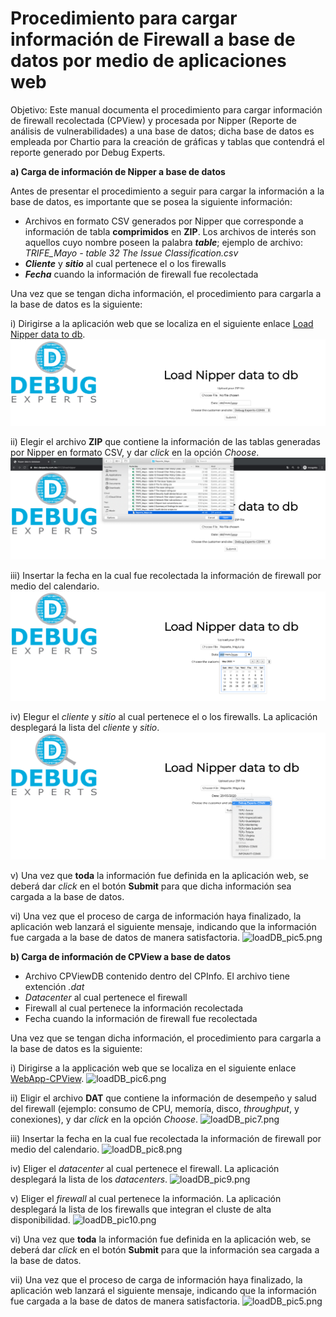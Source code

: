 # Procedimiento para cargar información de Firewall a base de datos por medio de aplicaciones web

Objetivo: Este manual documenta el procedimiento para cargar información de firewall recolectada (CPView) y procesada por Nipper (Reporte de análisis de vulnerabilidades) a una base de datos; dicha base de datos es empleada por Chartio para la creación de gráficas y tablas que contendrá el reporte generado por Debug Experts.

**a) Carga de información de Nipper a base de datos**

Antes de presentar el procedimiento a seguir para cargar la información a la base de datos, es importante que se posea la siguiente información:

   * Archivos en formato CSV generados por Nipper que corresponde a información de tabla __comprimidos__ en **ZIP**. Los archivos de interés son aquellos cuyo nombre poseen la palabra ***table***; ejemplo de archivo: *TRIFE_Mayo - table 32 The Issue Classification.csv*
   * ***Cliente*** y ***sitio*** al cual pertenece el o los firewalls
   * ***Fecha*** cuando la información de firewall fue recolectada

   Una vez que se tengan dicha información, el procedimiento para cargarla a la base de datos es la siguiente:

   i) Dirigirse a la aplicación web que se localiza en el siguiente enlace [Load Nipper data to db](https://doc.dexperts.com.mx:8123/loadnipper).
   ![loadDB_pic1.png](Images/loadDB_pic1.png)

   ii) Elegir el archivo **ZIP** que contiene la información de las tablas generadas por Nipper en formato CSV, y dar *click* en la opción *Choose*.
   ![loadDB_pic2.png](Images/loadDB_pic2.png)

   iii) Insertar la fecha en la cual fue recolectada la información de firewall por medio del calendario.
   ![loadDB_pic3.png](Images/loadDB_pic3.png)

   iv) Elegur el *cliente* y *sitio* al cual pertenece el o los firewalls. La aplicación desplegará la lista del *cliente* y *sitio*.
   ![loadDB_pic4.png](Images/loadDB_pic4.png)

   v) Una vez que **toda** la información fue definida en la aplicación web, se deberá dar *click* en el botón **Submit** para que dicha información sea cargada a la base de datos.

   vi) Una vez que el proceso de carga de información haya finalizado, la aplicación web lanzará el siguiente mensaje, indicando que la información fue cargada a la base de datos de manera satisfactoria.
![loadDB_pic5.png](https://raw.githubusercontent.com/miguelDE/services-manual/master/manual/Images/loadDB_pic5.png)

**b) Carga de información de CPView a base de datos**
   * Archivo CPViewDB contenido dentro del CPInfo. El archivo tiene extención *.dat*
   * *Datacenter* al cual pertenece el firewall
   * Firewall al cual pertenece la información recolectada
   * Fecha cuando la información de firewall fue recolectada

   Una vez que se tengan dicha información, el procedimiento para cargarla a la base de datos es la siguiente:

   i) Dirigirse a la applicación web que se localiza en el siguiente enlace [WebApp-CPView](http://172.16.0.225:6060).
   ![loadDB_pic6.png](https://raw.githubusercontent.com/miguelDE/services-manual/master/manual/Images/loadDB_pic6.png)

   ii) Eligir el archivo **DAT** que contiene la información de desempeño y salud del firewall (ejemplo: consumo de CPU, memoría, disco, *throughput*, y conexiones), y dar *click* en la opción *Choose*.
   ![loadDB_pic7.png](https://raw.githubusercontent.com/miguelDE/services-manual/master/manual/Images/loadDB_pic7.png)

   iii) Insertar la fecha en la cual fue recolectada la información de firewall por medio del calendario.
   ![loadDB_pic8.png](https://raw.githubusercontent.com/miguelDE/services-manual/master/manual/Images/loadDB_pic8.png)

   iv) Eliger el *datacenter* al cual pertenece el firewall. La aplicación desplegará la lista de los *datacenters*.
   ![loadDB_pic9.png](https://raw.githubusercontent.com/miguelDE/services-manual/master/manual/Images/loadDB_pic9.png)

   v) Eliger el *firewall* al cual pertenece la información. La aplicación desplegará la lista de los firewalls que integran el cluste de alta disponibilidad.
   ![loadDB_pic10.png](https://raw.githubusercontent.com/miguelDE/services-manual/master/manual/Images/loadDB_pic10.png)

   vi) Una vez que **toda** la información fue definida en la aplicación web, se deberá dar *click* en el botón **Submit** para que la información sea cargada a la base de datos.

   vii) Una vez que el proceso de carga de información haya finalizado, la aplicación web lanzará el siguiente mensaje, indicando que la información fue cargada a la base de datos de manera satisfactoria.
![loadDB_pic5.png](https://raw.githubusercontent.com/miguelDE/services-manual/master/manual/Images/loadDB_pic5.png)
